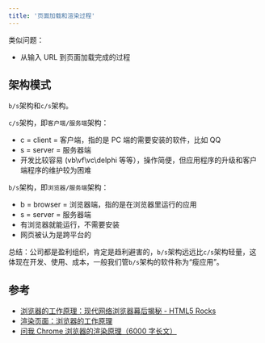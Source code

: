 ```yaml
---
title: '页面加载和渲染过程'
---
```


类似问题：

- 从输入 URL 到页面加载完成的过程

## 架构模式

`b/s`架构和`c/s`架构。

`c/s`架构，即`客户端/服务端`架构：

*   c = client = 客户端，指的是 PC 端的需要安装的软件，比如 QQ
*   s = server = 服务器端
*   开发比较容易 (vb\vf\vc\delphi 等等），操作简便，但应用程序的升级和客户端程序的维护较为困难

`b/s`架构，即`浏览器/服务端`架构：

*   b = browser = 浏览器端，指的是在浏览器里运行的应用
*   s = server = 服务器端
*   有浏览器就能运行，不需要安装
*   网页被认为是跨平台的

总结：公司都是盈利组织，肯定是趋利避害的，`b/s`架构远远比`c/s`架构轻量，这体现在开发、使用、成本，一般我们管`b/s`架构的软件称为“瘦应用”。

## 参考

- [浏览器的工作原理：现代网络浏览器幕后揭秘 - HTML5 Rocks](https://www.html5rocks.com/zh/tutorials/internals/howbrowserswork/)
- [渲染页面：浏览器的工作原理](https://developer.mozilla.org/zh-CN/docs/Web/Performance/How_browsers_work)
- [问我 Chrome 浏览器的渲染原理（6000 字长文）](https://zhuanlan.zhihu.com/p/336765062)